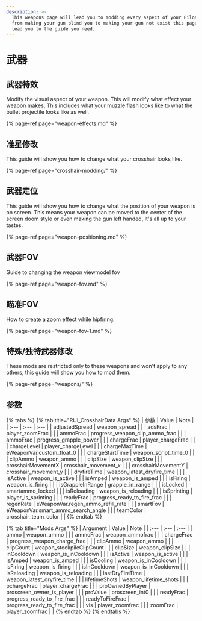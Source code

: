 ```yaml
---
description: >-
  This weapons page will lead you to modding every aspect of your Pilot Weapon,
  from making your gun blind you to making your gun not exist this page will
  lead you to the guide you need.
---
```


# 武器

## 武器特效

Modify the visual aspect of your weapon. This will modify what effect your weapon makes, This includes what your muzzle flash looks like to what the bullet projectile looks like as well. 

{% page-ref page="weapon-effects.md" %}

## 准星修改

This guide will show you how to change what your crosshair looks like. 

{% page-ref page="crosshair-modding/" %}

## 武器定位

This guide will show you how to change what the position of your weapon is on screen. This means your weapon can be moved to the center of the screen doom style or even making the gun left handed, It's all up to your tastes.

{% page-ref page="weapon-positioning.md" %}

## 武器FOV

Guide to changing the weapon viewmodel fov

{% page-ref page="weapon-fov.md" %}

## 瞄准FOV

How to create a zoom effect while hipfiring.

{% page-ref page="weapon-fov-1.md" %}

## 特殊/独特武器修改

These mods are restricted only to these weapons and won't apply to any others, this guide will show you how to mod them.

{% page-ref page="weapons/" %}









## 参数

{% tabs %}
{% tab title="RUI\_CrosshairData Args" %}
| 参数 | Value | Note |
| :--- | :--- | :--- |
| adjustedSpread | weapon\_spread |  |
| adsFrac | player\_zoomFrac |  |
| ammoFrac | progress\_weapon\_clip\_ammo\_frac |  |
| ammoFrac | progress\_grapple\_power |  |
| chargeFrac | player\_chargeFrac |  |
| chargeLevel | player\_chargeLevel |  |
| chargeMaxTime | eWeaponVar.custom\_float\_0 |  |
| chargeStartTime | weapon\_script\_time\_0 |  |
| clipAmmo | weapon\_ammo |  |
| clipSize | weapon\_clipSize |  |
| crosshairMovementX | crosshair\_movement\_x |  |
| crosshairMovementY | crosshair\_movement\_y |  |
| dryfireTime | weapon\_latest\_dryfire\_time |  |
| isActive | weapon\_is\_active |  |
| isAmped | weapon\_is\_amped |  |
| isFiring | weapon\_is\_firing |  |
| isGrappleInRange | grapple\_in\_range |  |
| isLocked | smartammo\_locked |  |
| isReloading | weapon\_is\_reloading |  |
| isSprinting | player\_is\_sprinting |  |
| readyFrac | progress\_ready\_to\_fire\_frac |  |
| regenRate | eWeaponVar.regen\_ammo\_refill\_rate |  |
| smartFov | eWeaponVar.smart\_ammo\_search\_angle |  |
| teamColor | crosshair\_team\_color |  |
{% endtab %}

{% tab title="Mods Args" %}
| Argument | Value | Note |
| :--- | :--- | :--- |
| ammo | weapon\_ammo |  |
| ammoFrac | weapon\_ammofrac |  |
| chargeFrac | progress\_weapon\_charge\_frac |  |
| clipAmmo | weapon\_ammo |  |
| clipCount | weapon\_stockpileClipCount |  |
| clipSize | weapon\_clipSize |  |
| inCooldown | weapon\_is\_inCooldown |  |
| isActive | weapon\_is\_active |  |
| isAmped | weapon\_is\_amped |  |
| isCooling | weapon\_is\_inCooldown |  |
| isFiring | weapon\_is\_firing |  |
| isInCooldown | weapon\_is\_inCooldown |  |
| isReloading | weapon\_is\_reloading |  |
| lastDryFireTime | weapon\_latest\_dryfire\_time |  |
| lifetimeShots | weapon\_lifetime\_shots |  |
| pchargeFrac | player\_chargeFrac |  |
| proOwnedByPlayer | proscreen\_owner\_is\_player |  |
| proValue | proscreen\_int0 |  |
| readyFrac | progress\_ready\_to\_fire\_frac |  |
| readyToFireFrac | progress\_ready\_to\_fire\_frac |  |
| vis | player\_zoomfrac |  |
| zoomFrac | player\_zoomfrac |  |
{% endtab %}
{% endtabs %}

